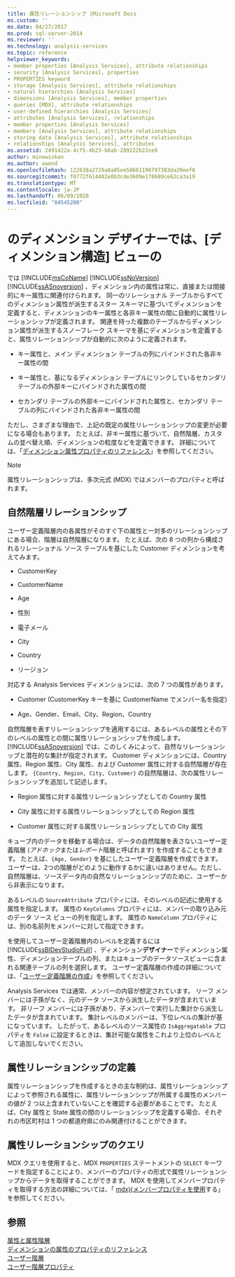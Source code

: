 ```yaml
---
title: 属性リレーションシップ |Microsoft Docs
ms.custom: ''
ms.date: 04/27/2017
ms.prod: sql-server-2014
ms.reviewer: ''
ms.technology: analysis-services
ms.topic: reference
helpviewer_keywords:
- member properties [Analysis Services], attribute relationships
- security [Analysis Services], properties
- PROPERTIES keyword
- storage [Analysis Services], attribute relationships
- natural hierarchies [Analysis Services]
- dimensions [Analysis Services], member properties
- queries [MDX], attribute relationships
- user-defined hierarchies [Analysis Services]
- attributes [Analysis Services], relationships
- member properties [Analysis Services]
- members [Analysis Services], attribute relationships
- storing data [Analysis Services], attribute relationships
- relationships [Analysis Services], attributes
ms.assetid: 2491422a-4cf5-4b23-b6ab-289222b22ce8
author: minewiskan
ms.author: owend
ms.openlocfilehash: 122638a2728a8a85ee58661196797383da20eef8
ms.sourcegitcommit: f0772f614482e0b3cde3609e178689ce62ca3a19
ms.translationtype: MT
ms.contentlocale: ja-JP
ms.lasthandoff: 06/09/2020
ms.locfileid: "84545208"
---
```

# <a name="attribute-relationships"></a>のディメンション デザイナーでは、[ディメンション構造] ビューの
  では [!INCLUDE[msCoName](../../includes/msconame-md.md)] [!INCLUDE[ssNoVersion](../../includes/ssnoversion-md.md)] [!INCLUDE[ssASnoversion](../../includes/ssasnoversion-md.md)] 、ディメンション内の属性は常に、直接または間接的にキー属性に関連付けられます。 同一のリレーショナル テーブルからすべてのディメンション属性が派生するスター スキーマに基づいてディメンションを定義すると、ディメンションのキー属性と各非キー属性の間に自動的に属性リレーションシップが定義されます。 関連を持った複数のテーブルからディメンション属性が派生するスノーフレーク スキーマを基にディメンションを定義すると、属性リレーションシップが自動的に次のように定義されます。  
  
-   キー属性と、メイン ディメンション テーブルの列にバインドされた各非キー属性の間  
  
-   キー属性と、基になるディメンション テーブルにリンクしているセカンダリ テーブルの外部キーにバインドされた属性の間  
  
-   セカンダリ テーブルの外部キーにバインドされた属性と、セカンダリ テーブルの列にバインドされた各非キー属性の間  
  
 ただし、さまざまな理由で、上記の既定の属性リレーションシップの変更が必要になる場合もあります。 たとえば、非キー属性に基づいて、自然階層、カスタムの並べ替え順、ディメンションの粒度などを定義できます。 詳細については、「[ディメンション属性プロパティのリファレンス](../multidimensional-models/dimension-attribute-properties-reference.md)」を参照してください。  
  
> [!NOTE]  
>  属性リレーションシップは、多次元式 (MDX) ではメンバーのプロパティと呼ばれます。  
  
## <a name="natural-hierarchy-relationships"></a>自然階層リレーションシップ  
 ユーザー定義階層内の各属性がそのすぐ下の属性と一対多のリレーションシップにある場合、階層は自然階層になります。 たとえば、次の 8 つの列から構成されるリレーショナル ソース テーブルを基にした Customer ディメンションを考えてみます。  
  
-   CustomerKey  
  
-   CustomerName  
  
-   Age  
  
-   性別  
  
-   電子メール  
  
-   City  
  
-   Country  
  
-   リージョン  
  
 対応する Analysis Services ディメンションには、次の 7 つの属性があります。  
  
-   Customer (CustomerKey キーを基に CustomerName でメンバー名を指定)  
  
-   Age、Gender、Email、City、Region、Country  
  
 自然階層を表すリレーションシップを適用するには、あるレベルの属性とその下のレベルの属性との間に属性リレーションシップを作成します。 [!INCLUDE[ssASnoversion](../../includes/ssasnoversion-md.md)] では、このしくみによって、自然なリレーションシップと潜在的な集計が指定されます。 Customer ディメンションには、Country 属性、Region 属性、City 属性、および Customer 属性に対する自然階層が存在します。 `{Country, Region, City, Customer}` の自然階層は、次の属性リレーションシップを追加して記述します。  
  
-   Region 属性に対する属性リレーションシップとしての Country 属性  
  
-   City 属性に対する属性リレーションシップとしての Region 属性  
  
-   Customer 属性に対する属性リレーションシップとしての City 属性  
  
 キューブ内のデータを移動する場合は、データの自然階層を表さないユーザー定義階層 (*アドホック*または*レポート*階層と呼ばれます) を作成することもできます。 たとえば、`{Age, Gender}` を基にしたユーザー定義階層を作成できます。 ユーザーは、2つの階層がどのように動作するかに違いはありません。ただし、自然階層は、ソースデータ内の自然なリレーションシップのために、ユーザーから非表示になります。  
  
 あるレベルの `SourceAttribute` プロパティには、そのレベルの記述に使用する属性を指定します。 属性の `KeyColumns` プロパティには、メンバーの取り込み元のデータ ソース ビューの列を指定します。 属性の `NameColumn` プロパティには、別の名前列をメンバーに対して指定できます。  
  
 を使用してユーザー定義階層内のレベルを定義するには [!INCLUDE[ssBIDevStudioFull](../../includes/ssbidevstudiofull-md.md)] 、ディメンション**デザイナー**でディメンション属性、ディメンションテーブルの列、またはキューブのデータソースビューに含まれる関連テーブルの列を選択します。 ユーザー定義階層の作成の詳細については、「[ユーザー定義階層の作成](../multidimensional-models/user-defined-hierarchies-create.md)」を参照してください。  
  
 Analysis Services では通常、メンバーの内容が想定されています。 リーフ メンバーには子孫がなく、元のデータ ソースから派生したデータが含まれています。 非リーフ メンバーには子孫があり、子メンバーで実行した集計から派生したデータが含まれています。 集計レベルのメンバーは、下位レベルの集計が基になっています。 したがって、あるレベルのソース属性の `IsAggregatable` プロパティを `False` に設定するときは、集計可能な属性をこれより上位のレベルとして追加しないでください。  
  
## <a name="defining-an-attribute-relationship"></a>属性リレーションシップの定義  
 属性リレーションシップを作成するときの主な制約は、属性リレーションシップによって参照される属性に、属性リレーションシップが所属する属性のメンバーの値が 2 つ以上含まれていないことを確認する必要があることです。 たとえば、City 属性と State 属性の間のリレーションシップを定義する場合、それぞれの市区町村は 1 つの都道府県にのみ関連付けることができます。  
  
## <a name="attribute-relationship-queries"></a>属性リレーションシップのクエリ  
 MDX クエリを使用すると、MDX `PROPERTIES` ステートメントの `SELECT` キーワードを指定することにより、メンバーのプロパティの形式で属性リレーションシップからデータを取得することができます。 MDX を使用してメンバープロパティを取得する方法の詳細については、「 [mdx&#41;&#40;メンバープロパティを使用](../multidimensional-models/mdx/mdx-member-properties.md)する」を参照してください。  
  
## <a name="see-also"></a>参照  
 [属性と属性階層](attributes-and-attribute-hierarchies.md)   
 [ディメンションの属性のプロパティのリファレンス](../multidimensional-models/dimension-attribute-properties-reference.md)   
 [ユーザー階層](user-hierarchies.md)   
 [ユーザー階層プロパティ](user-hierarchies-properties.md)  
  
  
